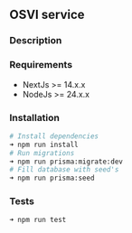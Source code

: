 ## OSVI service

### Description

### Requirements

- NextJs >= 14.x.x
- NodeJs >= 24.x.x

### Installation

```bash
# Install dependencies
➜ npm run install
# Run migrations
➜ npm run prisma:migrate:dev
# Fill database with seed's
➜ npm run prisma:seed
```

### Tests

```bash
➜ npm run test
```
